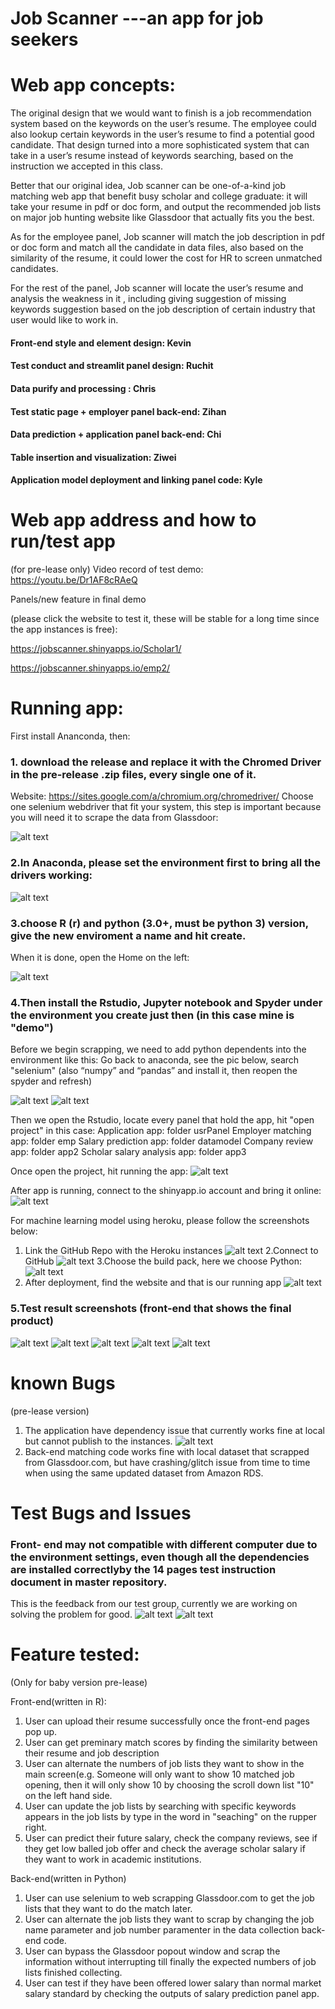 
# Job Scanner ---an app for job seekers

# Web app concepts:


The original design that we would want to finish is a job recommendation system based on the keywords on the user’s resume. The employee could also lookup certain keywords in the user’s resume to find a potential good candidate. That design turned into a more sophisticated system that can take in a user’s resume instead of keywords searching, based on the instruction we accepted in this class. 

Better that our original idea, Job scanner can be one-of-a-kind job matching web app that benefit busy scholar and college graduate: it will take your resume in pdf or doc form, and output the recommended job lists on major job hunting website like Glassdoor that actually fits you the best. 

As for the employee panel, Job scanner will match the job description in pdf or doc form and match all the candidate in data files, also based on the similarity of the resume, it could lower the cost for HR to screen unmatched candidates.

For the rest of the panel, Job scanner will locate the user’s resume and analysis the weakness in it , including giving suggestion of missing keywords suggestion based on the job description of certain industry that user would like to work in. 

#### Front-end style and element design: Kevin
#### Test conduct and streamlit panel design: Ruchit
#### Data purify and processing : Chris
#### Test static page + employer panel back-end: Zihan
#### Data prediction + application panel back-end: Chi
#### Table insertion and visualization: Ziwei
#### Application model deployment and linking panel code: Kyle


# Web app address and how to run/test app
(for pre-lease only)
Video record of test demo: https://youtu.be/Dr1AF8cRAeQ

Panels/new feature in final demo 

(please click the website to test it, these will be stable for a long time since the app instances is free): 

https://jobscanner.shinyapps.io/Scholar1/

https://jobscanner.shinyapps.io/emp2/

# Running app:

First install Ananconda, then:
### 1. download the release and replace it with the Chromed Driver in the pre-release .zip files, every single one of it.
Website: https://sites.google.com/a/chromium.org/chromedriver/ 
Choose one selenium webdriver that fit your system, this step is important because you will need it to scrape the data from Glassdoor:

![alt text](https://github.com/Capstone-Projects-2020-Fall/jobscanner/blob/master/test%20picture/Picture1.png)

### 2.In Anaconda, please set the environment first to bring all the drivers working:

![alt text](https://github.com/Capstone-Projects-2020-Fall/jobscanner/blob/master/test%20picture/Picture2.png)

### 3.choose R (r) and python (3.0+, must be python 3) version, give the new enviroment a name and hit create.
When it is done, open the Home on the left:

![alt text](https://github.com/Capstone-Projects-2020-Fall/jobscanner/blob/master/test%20picture/Picture3.png)

### 4.Then install the Rstudio, Jupyter notebook and Spyder under the environment you create just then (in this case mine is "demo")
Before we begin scrapping, we need to add python dependents into the environment like this:
Go back to anaconda, see the pic below, search "selenium" (also “numpy” and “pandas” and install it, then reopen the spyder and refresh)

![alt text](https://github.com/Capstone-Projects-2020-Fall/jobscanner/blob/master/test%20picture/Picture4.png)
![alt text](https://github.com/Capstone-Projects-2020-Fall/jobscanner/blob/master/test%20picture/Picture5.png)

Then we open the Rstudio, locate every panel that hold the app, hit "open project" in this case:
Application app: folder usrPanel
Employer matching app: folder emp
Salary prediction app: folder datamodel
Company review app: folder app2
Scholar salary analysis app: folder app3

Once open the project, hit running the app:
![alt text](https://github.com/Capstone-Projects-2020-Fall/jobscanner/blob/master/test%20picture/1.png)

After app is running, connect to the shinyapp.io account and bring it online:
![alt text](https://github.com/Capstone-Projects-2020-Fall/jobscanner/blob/master/test%20picture/2.png)

For machine learning model using heroku, please follow the screenshots below:
1. Link the GitHub Repo with the Heroku instances
![alt text](https://github.com/Capstone-Projects-2020-Fall/jobscanner/blob/master/test%20picture/3.png)
2.Connect to GitHub
![alt text](https://github.com/Capstone-Projects-2020-Fall/jobscanner/blob/master/test%20picture/4.png)
3.Choose the build pack, here we choose Python:
![alt text](https://github.com/Capstone-Projects-2020-Fall/jobscanner/blob/master/test%20picture/5.png)
4. After deployment, find the website and that is our running app
![alt text](https://github.com/Capstone-Projects-2020-Fall/jobscanner/blob/master/test%20picture/6.png)

### 5.Test result screenshots (front-end that shows the final product)

![alt text](https://github.com/Capstone-Projects-2020-Fall/jobscanner/blob/master/test%20picture/Picture6.png)
![alt text](https://github.com/Capstone-Projects-2020-Fall/jobscanner/blob/master/test%20picture/Picture7.png)
![alt text](https://github.com/Capstone-Projects-2020-Fall/jobscanner/blob/master/test%20picture/Picture8.png)
![alt text](https://github.com/Capstone-Projects-2020-Fall/jobscanner/blob/master/test%20picture/Picture9.png)
![alt text](https://github.com/Capstone-Projects-2020-Fall/jobscanner/blob/master/test%20picture/Picture10.png)


# known Bugs
(pre-lease version)

1. The application have dependency issue that currently works fine at local but cannot publish to the instances.
![alt text](https://github.com/Capstone-Projects-2020-Fall/jobscanner/blob/master/test%20picture/Picture11.png)
2. Back-end matching code works fine with local dataset that scrapped from Glassdoor.com, but have crashing/glitch issue from time to time when using the same updated dataset from Amazon RDS.

# Test Bugs and Issues
### Front- end may not compatible with different computer due to the environment settings, even though all the dependencies are installed correctlyby the 14 pages test instruction document in master repository. 
This is the feedback from our test group, currently we are working on solving the problem for good.
![alt text](https://github.com/Capstone-Projects-2020-Fall/jobscanner/blob/master/test%20picture/pic12.png)
![alt text](https://github.com/Capstone-Projects-2020-Fall/jobscanner/blob/master/test%20picture/pic13.png)

# Feature tested:

(Only for baby version pre-lease)

Front-end(written in R):

1. User can upload their resume successfully once the front-end pages pop up.
2. User can get preminary match scores by finding the similarity between their resume and job description
2. User can alternate the numbers of job lists they want to show in the main screen(e.g. Someone will only want to show 10 matched job opening, then it will only show 10 by choosing the scroll down list "10" on the left hand side.
3. User can update the job lists by searching with specific keywords appears in the job lists by type in the word in "seaching" on the rupper right.
4. User can predict their future salary, check the company reviews, see if they get low balled job offer and check the average scholar salary if they want to work in academic institutions.

Back-end(written in Python)

1. User can use selenium to web scrapping Glassdoor.com to get the job lists that they want to do the match later.
2. User can alternate the job lists they want to scrap by changing the job name parameter and job number paramenter in the data collection back-end code.
3. User can bypass the Glassdoor popout window and scrap the information without interrupting till finally the expected numbers of job lists finished collecting.
4. User can test if they have been offered lower salary than normal market salary standard by checking the outputs of salary prediction panel app.
